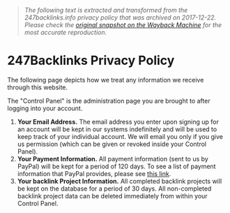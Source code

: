 > *The following text is extracted and transformed from the 247backlinks.info privacy policy that was archived on 2017-12-22. Please check the [original snapshot on the Wayback Machine](https://web.archive.org/web/20171222235959id_/http%3A//247backlinks.info/privacyPolicy.php) for the most accurate reproduction.*

# 247Backlinks Privacy Policy

The following page depicts how we treat any information we receive through this website.

The "Control Panel" is the administration page you are brought to after logging into your account.

  1. **Your Email Address.** The email address you enter upon signing up for an account will be kept in our systems indefinitely and will be used to keep track of your individual account. We will email you only if you give us permission (which can be given or revoked inside your Control Panel).
  2. **Your Payment Information.** All payment information (sent to us by PayPal) will be kept for a period of 120 days. To see a list of payment information that PayPal provides, please see [this link](http://www.paypalobjects.com/en_US/ebook/PP_OrderManagement_IntegrationGuide/Appx_ipn_and_pdt_variables.html).
  3. **Your backlink Project Information.** All completed backlink projects will be kept on the database for a period of 30 days. All non-completed backlink project data can be deleted immediately from within your Control Panel.


